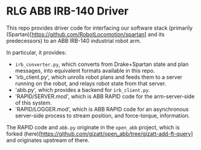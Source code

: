 # RLG ABB IRB-140 Driver

This repo provides driver code for interfacing our software stack
(primarily (Spartan)[https://github.com/RobotLocomotion/spartan] and
its predecessors) to an ABB IRB-140 industrial robot arm.

In particular, it provides:
- `irb_converter.py`, which converts from Drake+Spartan
state and plan messages, into equivalent formats available in
this repo.
- 'irb_client.py', which unrolls robot plans and feeds them to
a server running on the robot, and relays robot state from that server.
- 'abb.py', which provides a backend for `irb_client.py`.
- 'RAPID/SERVER.mod', which is ABB RAPID code for the arm-server-side
of this system.
- 'RAPID/LOGGER.mod', which is ABB RAPID code for an asynchronous
server-side process to stream position, and force-torque, information.

The RAPID code and `abb.py` originate in the `open_abb` project, which is
forked (here)[https://github.com/gizatt/open_abb/tree/gizatt-add-ft-query]
and originates upstream of there.